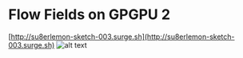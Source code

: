 # Flow Fields on GPGPU 2
[http://su8erlemon-sketch-003.surge.sh](http://su8erlemon-sketch-003.surge.sh)
![alt text](https://github.com/su8erlemon/sketch/blob/master/003/Feb-21-2017%2000-11-45.gif)